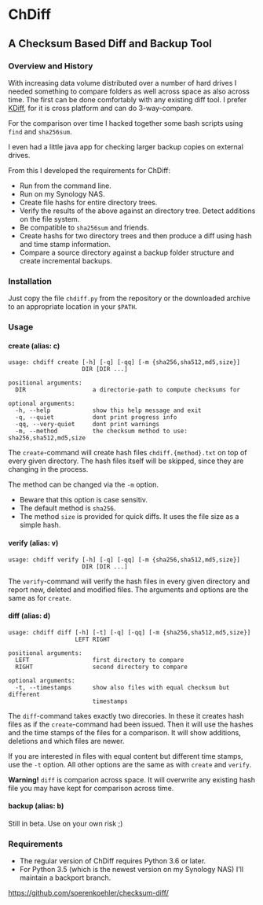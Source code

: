 ChDiff
======

A Checksum Based Diff and Backup Tool
-------------------------------------

### Overview and History ###

With increasing data volume distributed over a number of hard drives I needed
something to compare folders as well across space as also across time. The
first can be done comfortably with any existing diff tool. I prefer [KDiff](http://kdiff3.sourceforge.net/), for it is cross platform and can do
3-way-compare.

For the comparison over time I hacked together some bash scripts using `find`
and `sha256sum`.

I even had a little java app for checking larger backup copies on external
drives.

From this I developed the requirements for ChDiff:
- Run from the command line.
- Run on my Synology NAS.
- Create file hashs for entire directory trees.
- Verify the results of the above against an directory tree. Detect additions
  on the file system.
- Be compatible to `sha256sum` and friends.
- Create hashs for two directory trees and then produce a diff using hash and
  time stamp information.
- Compare a source directory against a backup folder structure and create
  incremental backups.

### Installation ###

Just copy the file `chdiff.py` from the repository or the downloaded archive
to an appropriate location in your `$PATH`.

### Usage ###

#### create (alias: c) ####

```
usage: chdiff create [-h] [-q] [-qq] [-m {sha256,sha512,md5,size}]
                     DIR [DIR ...]

positional arguments:
  DIR                   a directorie-path to compute checksums for

optional arguments:
  -h, --help            show this help message and exit
  -q, --quiet           dont print progress info
  -qq, --very-quiet     dont print warnings
  -m, --method          the checksum method to use: sha256,sha512,md5,size
```

The `create`-command will create hash files `chdiff.{method}.txt` on top of
every given directory. The hash files itself will be skipped, since they are
changing in the process.

The method can be changed via the `-m` option.
- Beware that this option is case sensitiv.
- The default method is `sha256`.
- The method `size` is provided for quick diffs. It uses the file size
as a simple hash.

#### verify (alias: v) ####

```
usage: chdiff verify [-h] [-q] [-qq] [-m {sha256,sha512,md5,size}]
                     DIR [DIR ...]
```

The `verify`-command will verify the hash files in every given directory and
report new, deleted and modified files. The arguments and options are the same
as for `create`.

#### diff (alias: d) ####

```
usage: chdiff diff [-h] [-t] [-q] [-qq] [-m {sha256,sha512,md5,size}]
                   LEFT RIGHT

positional arguments:
  LEFT                  first directory to compare
  RIGHT                 second directory to compare

optional arguments:
  -t, --timestamps      show also files with equal checksum but different
                        timestamps
```
The `diff`-command takes exactly two direcories. In these it creates hash files
as if the `create`-command had been issued. Then it will use the hashes and
the time stamps of the files for a comparison. It will show additions,
deletions and which files are newer.

If you are interested in files with equal content but different time stamps,
use the `-t` option. All other options are the same as with `create` and
`verify`.

**Warning!** `diff` is comparion across space. It will overwrite any existing
hash file you may have kept for comparison across time.

#### backup (alias: b) ####

Still in beta. Use on your own risk ;)

### Requirements ###

* The regular version of ChDiff requires Python 3.6 or later.
* For Python 3.5 (which is the newest version on my Synology NAS) I'll maintain
  a backport branch.

https://github.com/soerenkoehler/checksum-diff/
